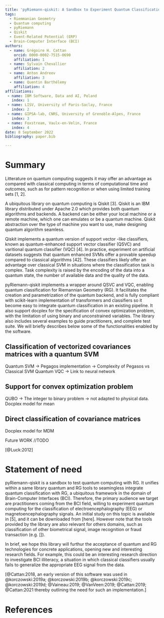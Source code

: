 ```yaml
---
title: 'pyRiemann-qiskit: A Sandbox to Experiment Quantum Classification with Riemannian Geometry'
tags:
  - Riemmanian Geometry
  - Quantum computing
  - pyRiemann
  - Qiskit
  - Event-Related Potential (ERP)
  - Brain-Computer Interface (BCI)
authors:
  - name: Grégoire H. Cattan
    orcid: 0000-0002-7515-0690
    affiliation: 1
  - name: Sylvain Chevallier
    affiliation: 2
  - name: Anton Andreev
    affiliation: 3
  - name: Quentin Barthélemy
    affiliation: 4
affiliations:
 - name: IBM Software, Data and AI, Poland
   index: 1
 - name: LISV, University of Paris-Saclay, France
   index: 2
 - name: GIPSA-lab, CNRS, University of Grenoble-Alpes, France
   index: 3
 - name: Foxstream, Vaulx-en-Velin, France
   index: 4
date: 8 September 2022
bibliography: paper.bib

---
```


# Summary

Litterature on quantum computing suggests it may offer an advantage as compared with classical computing in terms of computational time and outcomes, such as for pattern recognition or when using limited training sets [1, 2].

A ubiquitous library on quantum computing is Qiskit [3]. Qiskit is an IBM library distributed under Apache 2.0 which provides both quantum algorithms and backends. A backend can be either your local machine or a remote machine, which one can emulates or be a quantum machine. Qiskit abstraction over the type of machine you want to use, make designing quantum algorithm seamless.

Qiskit implements a quantum version of support vector -like classifiers, known as quantum-enhanced support vector classifier (QSVC) and varitional quantum classifier (VQC) [4]. In practice, experiment on artificial datasets suggests that quantum enhanced SVMs offer a provable speedup compared to classical algorithms [42]. These classifiers likely offer an advantage over classical SVM in situations where the classification task is complex. Task complexity is raised by the encoding of the data into a quantum state, the number of available data and the quality of the data. 


pyRiemann-qiskit implements a wrapper around QSVC and VQC, enabling quantum classification for Riemannian Geometry (RG). It facilitates the creation and parametrization of the quantum backend, and is fully compliant with scikit-learn implementation of transformers and classifiers so it become easy to integrate quantum classification in an existing pipeline. It also support docplex for the specification of convex optimization problem, with the limitation of using binary and unconstrained variables. The library also includes several examples to guide practitioners, and complete test suite. We will briefly describes below some of the functionalities enabled by the software.

## Classification of vectorized covariances matrices with a quantum SVM
Quantum SVM
-> Pegagos implementation
-> Complexity of Pegasos vs Classical SVM
Quantum VQC
-> Link to neural network

## Support for convex optimization problem

QUBO
-> The integer to binary problem
-> not adapted to physical data. 
Docplex model for mean

## Direct classification of covariance matrices 

Docplex model for MDM


Future WORK //TODO

 [@Luck:2012]

# Statement of need

pyRiemann-qiskit is a sandbox to test quantum computing with RG. It unifies within a same library quantum and RG tools to seamingless integrate quantum classification with RG, a ubiquitous framework in the domain of Brain-Computer Interfaces (BCI). Therefore, the primary audience we target are practitioners coming from the BCI field, willing to experiment quantum computing for the classification of electroencephalography (EEG) or magnetoencephalography signals. An initial study on this topic is available in [5], and it can be downloaded from [here]. However note that the tools provided by the library are also relevant for others domains, such as classification of other biometrical signal, image recognition or fraud transaction (e.g. []).

In brief, we hope this library will furthur the acceptance of quantum and RG technologies for concrete applications, opening new and interesting research fields. For example, this could be an interesting research direction to investigate BCI illiteracy, a situation in which classical classifiers usually fails to generalize the appropriate EEG signal from the data.

[@Cattan:2018, an early version of this software was used in @korczowski:2019a; @korczowski:2019b; @korczowski:2019c; @korczowski:2019d; @Vaineau:2019; @VanVeen:2019; @Cattan:2019; @Cattan:2021 thereby outlining the need for such an implementation.]

# References
